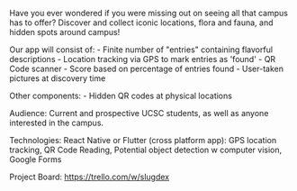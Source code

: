 
Have you ever wondered if you were missing out on seeing all that campus has to offer? Discover and collect iconic locations, flora and fauna, and hidden spots around campus!

Our app will consist of: - Finite number of "entries" containing flavorful descriptions - Location tracking via GPS to mark entries as 'found' - QR Code scanner - Score based on percentage of entries found - User-taken pictures at discovery time

Other components: - Hidden QR codes at physical locations

Audience: Current and prospective UCSC students, as well as anyone interested in the campus.

Technologies: React Native or Flutter (cross platform app): GPS location tracking, QR Code Reading, Potential object detection w computer vision, Google Forms

Project Board: https://trello.com/w/slugdex